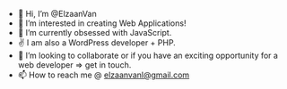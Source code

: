 - 👋 Hi, I’m @ElzaanVan
- 👀 I’m interested in creating Web Applications!
- 🌱 I’m currently obsessed with JavaScript.
- ✌ I am also a WordPress developer + PHP.
- 💞️ I’m looking to collaborate or if you have an exciting opportunity for a web developer => get in touch.
- 📫 How to reach me @ elzaanvanl@gmail.com

<!---
ElzaanVan/ElzaanVan is a ✨ special ✨ repository because its `README.md` (this file) appears on your GitHub profile.
You can click the Preview link to take a look at your changes.
--->
